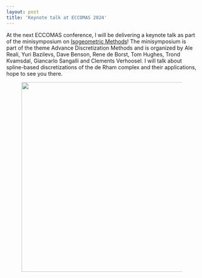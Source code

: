 ```yaml
---
layout: post
title: 'Keynote talk at ECCOMAS 2024'
---
```


At the next ECCOMAS conference, I will be delivering a keynote talk as part of the minisymposium on [Isogeometric Methods](https://eccomas2024.org/event/area/4e988296-5968-11ee-a4f3-000c29ddfc0c)! The minisymposium is part of the theme Advance Discretization Methods and is organized by Ale Reali, Yuri Bazilevs, Dave Benson, Rene de Borst, Tom Hughes, Trond Kvamsdal, Giancarlo Sangalli and Clements Verhoosel. I will talk about spline-based discretizations of the de Rham complex and their applications, hope to see you there.

<div class="text-center">
<figure>
<p><img src="{{ site.baseurl}}/photos/de_rham.png" style="width:500px"/></p>
</figure>

